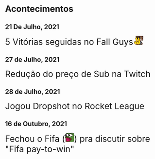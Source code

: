 # Acontecimentos

## 21 De Julho, 2021
<span style="font-size: 2em">5 Vitórias seguidas no Fall Guys</span> <img src="https://raw.githubusercontent.com/Viniciuuz/JeffPedia/master/emotes/JJ.png" width=30px/>

## 27 de Julho, 2021
<span style="font-size: 2em">Redução do preço de Sub na Twitch</span>

## 28 de Julho, 2021
<span style="font-size: 2em">Jogou Dropshot no Rocket League</span>

## 16 de Outubro, 2021
<span style="font-size: 2em">Fechou o Fifa (<img src="https://raw.githubusercontent.com/Viniciuuz/JeffPedia/master/emotes/POGGERS.png" width=30px/>) pra discutir sobre "Fifa pay-to-win"</span>